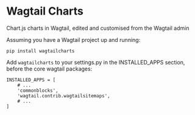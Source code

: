 # Wagtail Charts
Chart.js charts in Wagtail, edited and customised from the Wagtail admin

Assuming you have a Wagtail project up and running:

`pip install wagtailcharts`

Add `wagtailcharts` to your settings.py in the INSTALLED_APPS section, before the core wagtail packages:

```
INSTALLED_APPS = [
    # ...
    'commonblocks',
    'wagtail.contrib.wagtailsitemaps',
    # ...
]
